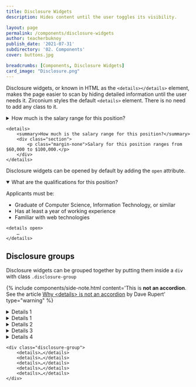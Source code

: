 ```yaml
---
title: Disclosure Widgets
description: Hides content until the user toggles its visibility.

layout: page
permalink: /components/disclosure-widgets
author: teacherbuknoy
publish_date: '2021-07-31'
subdirectory: '02. Components'
cover: buttons.jpg

breadcrumbs: [Components, Disclosure Widgets]
card_image: "Disclosure.png"
---
```


Disclosure widgets, or known in HTML as the `<details></details>` element, makes the page easier to scan by hiding detailed information until the user needs it. Zirconium styles the default `<details>` element. There is no need to add any class to it.

<div class="section">
<details>
    <summary>How much is the salary range for this position?</summary>
    <div class="section">
        <p class="margin-none">Salary for this position ranges from $60,000 to $100,000.</p>
    </div>
</details>
</div>

<pre class="code-snippet" data-prog-lang="html"><code data-language="html">&lt;details>
    &lt;summary>How much is the salary range for this position?&lt;/summary>
    &lt;div class="section">
        &lt;p class="margin-none">Salary for this position ranges from $60,000 to $100,000.&lt;/p>
    &lt;/div>
&lt;/details></code></pre>

Disclosure widgets can be opened by default by adding the `open` attribute.

<div class="section">
<details open>
    <summary>What are the qualifications for this position?</summary>
    <div class="section">
        <p>Applicants must be:</p>
        <ul>
            <li>Graduate of Computer Science, Information Technology, or similar</li>
            <li>Has at least a year of working experience</li>
            <li>Familiar with web technologies</li>
        </ul>
    </div>
</details>
</div>

<pre class="code-snippet" data-prog-lang="html"><code data-language="html">&lt;details open>
    &hellip;
&lt;/details></code></pre>

<h2 class="weight-light h3 margin-top-l padding-top-l">Disclosure groups</h2>

Disclosure widgets can be grouped together by putting them inside a `div` with class `.disclosure-group`

{% include components/side-note.html
    content='This is <strong>not an accordion</strong>. See the article <a href="https://daverupert.com/2019/12/why-details-is-not-an-accordion/">Why &lt;details> is not an accordion</a> by Dave Rupert'
    type="warning"
%}

<div class="section">
    <div class="disclosure-group">
        <details>
            <summary>Details 1</summary>
            <div class="section">Paragraph 1</div>
        </details>
        <details>
            <summary>Details 1</summary>
            <div class="section">
                <p>Paragraph 1</p>
            </div>
        </details>
        <details>
            <summary>Details 2</summary>
            <div class="section">
                <p>Paragraph 2</p>
            </div>
        </details>
        <details>
            <summary>Details 3</summary>
            <div class="section">
                <p>Paragraph 3</p>
            </div>
        </details>
        <details>
            <summary>Details 4</summary>
            <div class="section">
                <p>Paragraph 4</p>
            </div>
        </details>
    </div>
</div>

<pre class="code-snippet" data-prog-lang="html"><code data-language="html">&lt;div class="disclosure-group">
    &lt;details>&hellip;&lt;/details>
    &lt;details>&hellip;&lt;/details>
    &lt;details>&hellip;&lt;/details>
    &lt;details>&hellip;&lt;/details>
    &lt;details>&hellip;&lt;/details>
&lt;/div></code></pre>